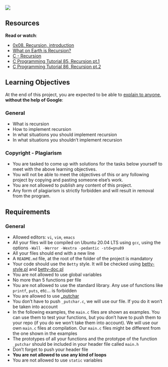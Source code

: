 <div class="panel panel-default" id="project-description">
  <div class="panel-body">
    <p><img src="https://s3.amazonaws.com/intranet-projects-files/holbertonschool-low_level_programming/219/a88.jpg"></p>

<h2>Resources</h2>

<p><strong>Read or watch</strong>:</p>

<ul>
<li><a href="/rltoken/dzZB83Hm3lO7dScjhebAxw" title="0x08. Recursion, introduction" target="_blank">0x08. Recursion, introduction</a></li>
<li><a href="/rltoken/xYjKl3024oN58Bi_621_vQ" title="What on Earth is Recursion?" target="_blank">What on Earth is Recursion?</a> </li>
<li><a href="/rltoken/u4ojc5CZpf4qiuQvmXCiOA" title="C - Recursion" target="_blank">C - Recursion</a> </li>
<li><a href="/rltoken/Wv-wffgpXelN9ZTrbmiOyA" title="C Programming Tutorial 85, Recursion pt.1" target="_blank">C Programming Tutorial 85, Recursion pt.1</a> </li>
<li><a href="/rltoken/7GVdI-KT-M1vOIzwEjSahQ" title="C Programming Tutorial 86, Recursion pt.2" target="_blank">C Programming Tutorial 86, Recursion pt.2</a> </li>
</ul>

<h2>Learning Objectives</h2>

<p>At the end of this project, you are expected to be able to <a href="/rltoken/Uip4OgfLQdGP921TAMtCHQ" title="explain to anyone" target="_blank">explain to anyone</a>, <strong>without the help of Google</strong>:</p>

<h3>General</h3>

<ul>
<li>What is recursion</li>
<li>How to implement recursion</li>
<li>In what situations you should implement recursion</li>
<li>In what situations you shouldn’t implement recursion</li>
</ul>

<h3>Copyright - Plagiarism</h3>

<ul>
<li>You are tasked to come up with solutions for the tasks below yourself to meet with the above learning objectives.</li>
<li>You will not be able to meet the objectives of this or any following project by copying and pasting someone else’s work. </li>
<li>You are not allowed to publish any content of this project.</li>
<li>Any form of plagiarism is strictly forbidden and will result in removal from the program.</li>
</ul>

<h2>Requirements</h2>

<h3>General</h3>

<ul>
<li>Allowed editors: <code>vi</code>, <code>vim</code>, <code>emacs</code></li>
<li>All your files will be compiled on Ubuntu 20.04 LTS using <code>gcc</code>, using the options <code>-Wall -Werror -Wextra -pedantic -std=gnu89</code></li>
<li>All your files should end with a new line</li>
<li>A <code>README.md</code> file, at the root of the folder of the project is mandatory</li>
<li>Your code should use the <code>Betty</code> style. It will be checked using <a href="https://github.com/alx-tools/Betty/blob/master/betty-style.pl" title="betty-style.pl" target="_blank">betty-style.pl</a> and <a href="https://github.com/alx-tools/Betty/blob/master/betty-doc.pl" title="betty-doc.pl" target="_blank">betty-doc.pl</a></li>
<li>You are not allowed to use global variables</li>
<li>No more than 5 functions per file</li>
<li>You are not allowed to use the standard library. Any use of functions like <code>printf</code>, <code>puts</code>, etc… is forbidden</li>
<li>You are allowed to use <a href="https://github.com/alx-tools/_putchar.c/blob/master/_putchar.c" title="_putchar" target="_blank">_putchar</a></li>
<li>You don’t have to push <code>_putchar.c</code>, we will use our file. If you do it won’t be taken into account</li>
<li>In the following examples, the <code>main.c</code> files are shown as examples. You can use them to test your functions, but you don’t have to push them to your repo (if you do we won’t take them into account). We will use our own <code>main.c</code> files at compilation. Our <code>main.c</code> files might be different from the one shown in the examples</li>
<li>The prototypes of all your functions and the prototype of the function <code>_putchar</code> should be included in your header file called <code>main.h</code></li>
<li>Don’t forget to push your header file</li>
<li><strong>You are not allowed to use any kind of loops</strong></li>
<li>You are not allowed to use <code>static</code> variables</li>
</ul>

  </div>
</div>
